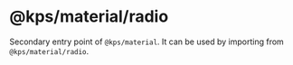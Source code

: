 # @kps/material/radio

Secondary entry point of `@kps/material`. It can be used by importing from `@kps/material/radio`.

